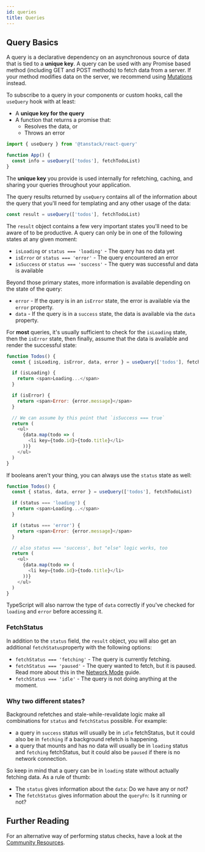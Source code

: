 ```yaml
---
id: queries
title: Queries
---
```


## Query Basics

A query is a declarative dependency on an asynchronous source of data that is tied to a **unique key**. A query can be used with any Promise based method (including GET and POST methods) to fetch data from a server. If your method modifies data on the server, we recommend using [Mutations](https://react-query.tanstack.com/docs/guides/mutations) instead.

To subscribe to a query in your components or custom hooks, call the `useQuery` hook with at least:

- A **unique key for the query**
- A function that returns a promise that:
  - Resolves the data, or
  - Throws an error

```js
import { useQuery } from '@tanstack/react-query'

function App() {
  const info = useQuery(['todos'], fetchTodoList)
}
```

The **unique key** you provide is used internally for refetching, caching, and sharing your queries throughout your application.

The query results returned by `useQuery` contains all of the information about the query that you'll need for templating and any other usage of the data:

```js
const result = useQuery(['todos'], fetchTodoList)
```

The `result` object contains a few very important states you'll need to be aware of to be productive. A query can only be in one of the following states at any given moment:

- `isLoading` or `status === 'loading'` - The query has no data yet
- `isError` or `status === 'error'` - The query encountered an error
- `isSuccess` or `status === 'success'` - The query was successful and data is available

Beyond those primary states, more information is available depending on the state of the query:

- `error` - If the query is in an `isError` state, the error is available via the `error` property.
- `data` - If the query is in a `success` state, the data is available via the `data` property.

For **most** queries, it's usually sufficient to check for the `isLoading` state, then the `isError` state, then finally, assume that the data is available and render the successful state:

```js
function Todos() {
  const { isLoading, isError, data, error } = useQuery(['todos'], fetchTodoList)

  if (isLoading) {
    return <span>Loading...</span>
  }

  if (isError) {
    return <span>Error: {error.message}</span>
  }

  // We can assume by this point that `isSuccess === true`
  return (
    <ul>
      {data.map(todo => (
        <li key={todo.id}>{todo.title}</li>
      ))}
    </ul>
  )
}
```

If booleans aren't your thing, you can always use the `status` state as well:

```js
function Todos() {
  const { status, data, error } = useQuery(['todos'], fetchTodoList)

  if (status === 'loading') {
    return <span>Loading...</span>
  }

  if (status === 'error') {
    return <span>Error: {error.message}</span>
  }

  // also status === 'success', but "else" logic works, too
  return (
    <ul>
      {data.map(todo => (
        <li key={todo.id}>{todo.title}</li>
      ))}
    </ul>
  )
}
```

TypeScript will also narrow the type of `data` correctly if you've checked for `loading` and `error` before accessing it.

### FetchStatus

In addition to the `status` field, the `result` object, you will also get an additional `fetchStatus`property with the following options:

- `fetchStatus === 'fetching'` - The query is currently fetching.
- `fetchStatus === 'paused'` - The query wanted to fetch, but it is paused. Read more about this in the [Network Mode](https://tanstack.com/query/v4/docs/guides/network-mode) guide.
- `fetchStatus === 'idle'` - The query is not doing anything at the moment.

### Why two different states?

Background refetches and stale-while-revalidate logic make all combinations for `status` and `fetchStatus` possible. For example:
- a query in `success` status will usually be in `idle` fetchStatus, but it could also be in `fetching` if a background refetch is happening.
- a query that mounts and has no data will usually be in `loading` status and `fetching` fetchStatus, but it could also be `paused` if there is no network connection.

So keep in mind that a query can be in `loading` state without actually fetching data. As a rule of thumb:

- The `status` gives information about the `data`: Do we have any or not?
- The `fetchStatus` gives information about the `queryFn`: Is it running or not?

## Further Reading

For an alternative way of performing status checks, have a look at the [Community Resources](../community/tkdodos-blog#4-status-checks-in-react-query).
